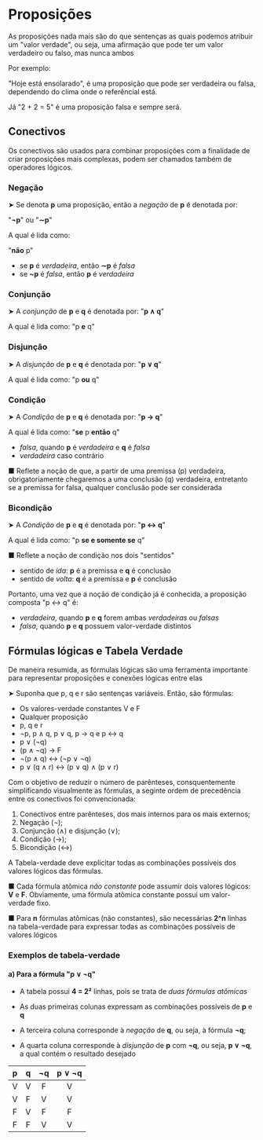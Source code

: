 # Proposições 

As proposições nada mais são do que sentenças as quais podemos atribuir um "valor verdade", 
ou seja, uma afirmação que pode ter um valor verdadeiro ou falso, mas nunca ambos

Por exemplo:

"Hoje está ensolarado", é uma proposição que pode ser verdadeira ou falsa,
 dependendo do clima onde o referêncial está.

Já "2 + 2 = 5" é uma proposição falsa e sempre será.

## Conectivos

Os conectivos são usados para combinar proposições com a finalidade de criar proposições
mais complexas, podem ser chamados também de operadores lógicos.

### Negação
➤ Se denota **p** uma proposição, então a *negação* de **p** é denotada por: 
    
"**¬p**" ou "**∼p**"

A qual é lida como:

"**não** p" 

- se **p** é *verdadeira*, então **∼p** é *falsa*
- se **~p** é *falsa*, então **p** é *verdadeira*

### Conjunção 
➤ A *conjunção* de **p** e **q** é denotada por:
"**p ∧ q**"

A qual é lida como:
"p **e** q"

### Disjunção
➤ A *disjunção* de **p** e **q** é denotada por:
"**p ∨ q**"

A qual é lida como:
"p **ou** q"

### Condição
➤ A *Condição* de **p** e **q** é denotada por:
"**p → q**"

A qual é lida como:
"**se** p **então** q"

- *falsa*, quando **p** é *verdadeira* e **q** é *falsa*
- *verdadeira* caso contrário

■ Reflete a noção de que, a partir de uma premissa (p) verdadeira, 
obrigatoriamente chegaremos a uma conclusão (q) verdadeira, 
entretanto se a premissa for falsa, qualquer conclusão pode ser considerada

### Bicondição
➤ A *Condição* de **p** e **q** é denotada por:
"**p ↔ q**"

A qual é lida como:
"p **se e somente se** q"

■ Reflete a noção de condição nos dois "sentidos"
- sentido de *ida*: **p** é a premissa e **q** é conclusão
- sentido de *volta*: **q** é a premissa e **p** é conclusão

Portanto, uma vez que a noção de condição já é conhecida, 
a proposição composta "p ↔ q" é:

- *verdadeira*, quando **p** e **q** forem ambas *verdadeiras* ou *falsas*
- *falsa*, quando **p** e **q** possuem valor-verdade distintos

## Fórmulas lógicas e Tabela Verdade
De maneira resumida, as fórmulas lógicas são uma ferramenta importante
para representar proposições e conexões lógicas entre elas

➤ Suponha que p, q e r são sentenças variáveis. Então, são fórmulas:

- Os valores-verdade constantes V e F
- Qualquer proposição
- p, q e r
- ¬p, p ∧ q, p ∨ q, p → q e p ↔ q
- p ∨ (¬q)
- (p ∧ ¬q) → F
- ¬(p ∧ q) ↔ (¬p ∨ ¬q)
- p ∨ (q ∧ r) ↔ (p ∨ q) ∧ (p ∨ r)

Com o objetivo de reduzir o número de parênteses, consquentemente simplificando visualmente as fórmulas, a seginte ordem de precedência entre os conectivos foi convencionada:

1. Conectivos entre parênteses, dos mais internos para os mais externos;
2. Negação (¬);
3. Conjunção (∧) e disjunção (∨);
4. Condição (→);
5. Bicondição (↔)

A Tabela-verdade deve explicitar todas as combinações possíveis dos valores lógicos das fórmulas.

■ Cada fórmula atômica *não constante* pode assumir dois valores lógicos: **V** e **F**. Obviamente,
uma fórmula atômica constante possui um valor-verdade fixo.

■ Para **n** fórmulas atômicas (não constantes), são necessárias **2^n** linhas na tabela-verdade para expressar todas as combinações possíveis de valores lógicos

### Exemplos de tabela-verdade

#### a) Para a fórmula "p ∨ ¬q"
- A tabela possui **4 = 2²** linhas, pois se trata de *duas fórmulas atômicas*

- As duas primeiras colunas expressam as combinações possíveis de **p** e **q**

- A terceira coluna corresponde à *negação* de **q**, ou seja, à fórmula **¬q**;

- A quarta coluna corresponde à *disjunção* de **p** com **¬q**, ou seja, **p ∨ ¬q**, a qual contém o
resultado desejado

| p | q | ¬q | p ∨ ¬q |
|:-:|:-:|:--:|:------:|
| V | V | F  |    V   |
| V | F | V  |    V   |
| F | V | F  |    F   |
| F | F | V  |    V   |